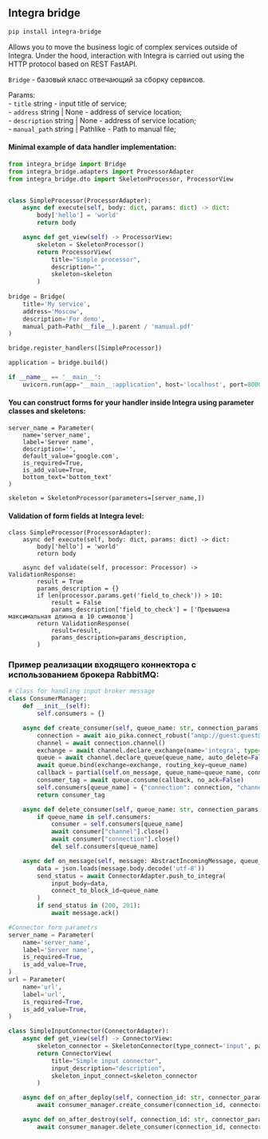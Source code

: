 ## Integra bridge

````bash
pip install integra-bridge
````
Allows you to move the business logic of complex services outside of Integra.
Under the hood, interaction with Integra is carried out using the HTTP protocol based on REST FastAPI.  

`Bridge` - базовый класс отвечающий за сборку сервисов. 

Params:  
    - `title` string - input title of service;   
    - `address` string | None - address of service location;  
    - `description` string | None - address of service location;  
    - `manual_path` string | Pathlike - Path to manual file; 

#### Minimal example of data handler implementation:

````python
from integra_bridge import Bridge
from integra_bridge.adapters import ProcessorAdapter
from integra_bridge.dto import SkeletonProcessor, ProcessorView


class SimpleProcessor(ProcessorAdapter):
    async def execute(self, body: dict, params: dict) -> dict:
        body['hello'] = 'world'
        return body

    async def get_view(self) -> ProcessorView:
        skeleton = SkeletonProcessor()
        return ProcessorView(
            title="Simple processor",
            description="",
            skeleton=skeleton
        )
        
bridge = Bridge(
    title='My service',
    address='Moscow',
    description='For demo',
    manual_path=Path(__file__).parent / 'manual.pdf'
)

bridge.register_handlers([SimpleProcessor])

application = bridge.build()

if __name__ == '__main__':
    uvicorn.run(app="__main__:application", host='localhost', port=8000)
````

#### You can construct forms for your handler inside Integra using parameter classes and skeletons: 

````python3
server_name = Parameter(
    name='server_name',
    label='Server name',
    description='',
    default_value='google.com',
    is_required=True,
    is_add_value=True,
    bottom_text='bottom_text'
)

skeleton = SkeletonProcessor(parameters=[server_name,])
````

#### Validation of form fields at Integra level:

````python3
class SimpleProcessor(ProcessorAdapter):
    async def execute(self, body: dict, params: dict) -> dict:
        body['hello'] = 'world'
        return body

    async def validate(self, processor: Processor) -> ValidationResponse:
        result = True
        params_description = {}
        if len(processor.params.get('field_to_check')) > 10:
            result = False
            params_description['field_to_check'] = ['Превышена максимальная длинна в 10 символов']
        return ValidationResponse(
            result=result,
            params_description=params_description,
        )
````

### Пример реализации входящего коннектора с использованием брокера RabbitMQ:

````python
# Class for handling input broker message
class ConsumerManager:
    def __init__(self):
        self.consumers = {}

    async def create_consumer(self, queue_name: str, connection_params: dict):
        connection = await aio_pika.connect_robust("amqp://guest:guest@localhost/")
        channel = await connection.channel()
        exchange = await channel.declare_exchange(name='integra', type="fanout")
        queue = await channel.declare_queue(queue_name, auto_delete=False, durable=True)
        await queue.bind(exchange=exchange, routing_key=queue_name)
        callback = partial(self.on_message, queue_name=queue_name, connection_params=connection_params)
        consumer_tag = await queue.consume(callback, no_ack=False)
        self.consumers[queue_name] = {"connection": connection, "channel": channel, "consumer_tag": consumer_tag}
        return consumer_tag

    async def delete_consumer(self, queue_name: str, connection_params: dict):
        if queue_name in self.consumers:
            consumer = self.consumers[queue_name]
            await consumer["channel"].close()
            await consumer["connection"].close()
            del self.consumers[queue_name]

    async def on_message(self, message: AbstractIncomingMessage, queue_name, connection_params: dict) -> None:
        data = json.loads(message.body.decode('utf-8'))
        send_status = await ConnectorAdapter.push_to_integra(
            input_body=data,
            connect_to_block_id=queue_name
        )
        if send_status in (200, 201):
            await message.ack()

#Connector form parametrs
server_name = Parameter(
    name='server_name',
    label='Server name',
    is_required=True,
    is_add_value=True,
)
url = Parameter(
    name='url',
    label='url',
    is_required=True,
    is_add_value=True,
)

class SimpleInputConnector(ConnectorAdapter):
    async def get_view(self) -> ConnectorView:
        skeleton_connector = SkeletonConnector(type_connect='input', parameters=[server_name, url, ])
        return ConnectorView(
            title="Simple input connector",
            input_description="description",
            skeleton_input_connect=skeleton_connector
        )

    async def on_after_deploy(self, connection_id: str, connector_params: dict):
        await consumer_manager.create_consumer(connection_id, connector_params)

    async def on_after_destroy(self, connection_id: str, connector_params: dict):
        await consumer_manager.delete_consumer(connection_id, connector_params)
````
